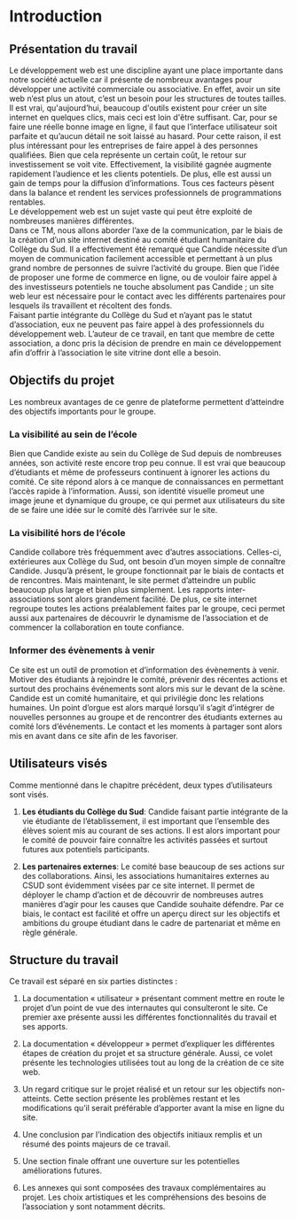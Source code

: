 # Introduction 

## Présentation du travail

Le développement web est une discipline ayant une place importante dans notre société actuelle car il présente de nombreux avantages pour développer une activité commerciale ou associative. En effet, avoir un site web n’est plus un atout, c’est un besoin pour les structures de toutes tailles. Il est vrai, qu'aujourd’hui, beaucoup d'outils existent pour créer un site internet en quelques clics, mais ceci est loin d'être suffisant. Car, pour se faire une réelle bonne image en ligne, il faut que l’interface utilisateur soit parfaite et qu’aucun détail ne soit laissé au hasard. Pour cette raison, il est plus intéressant pour les entreprises de faire appel à des personnes qualifiées. Bien que cela représente un certain coût, le retour sur investissement se voit vite. Effectivement, la visibilité gagnée augmente rapidement l’audience et les clients potentiels. De plus, elle est aussi un gain de temps pour la diffusion d’informations. Tous ces facteurs pèsent dans la balance et rendent les services professionnels de programmations rentables.            
Le développement web est un sujet vaste qui peut être exploité de nombreuses manières différentes.        
Dans ce TM, nous allons aborder l’axe de la communication, par le biais de la création d’un site internet destiné au comité étudiant humanitaire du Collège du Sud. Il a effectivement été remarqué que Candide nécessite d’un moyen de communication facilement accessible et permettant à un plus grand nombre de personnes de suivre l’activité du groupe. Bien que l’idée de proposer une forme de commerce en ligne, ou de vouloir faire appel à des investisseurs potentiels ne touche absolument pas Candide ; un site web leur est nécessaire pour le contact avec les différents partenaires pour lesquels ils travaillent et récoltent des fonds.             
Faisant partie intégrante du Collège du Sud et n’ayant pas le statut d’association, eux ne peuvent pas faire appel à des professionnels du développement web. L’auteur de ce travail, en tant que membre de cette association, a donc pris la décision de prendre en main ce développement afin d’offrir à l’association le site vitrine dont elle a besoin. 

## Objectifs du projet

Les nombreux avantages de ce genre de plateforme permettent d’atteindre des objectifs importants pour le groupe.            

### La visibilité au sein de l’école      
  
Bien que Candide existe au sein du Collège de Sud depuis de nombreuses années, son activité reste encore trop peu connue. Il est vrai que beaucoup d’étudiants et même de professeurs continuent à ignorer les actions du comité. Ce site répond alors à ce manque de connaissances en permettant l’accès rapide à l’information. Aussi, son identité visuelle promeut une image jeune et dynamique du groupe, ce qui permet aux utilisateurs du site de se faire une idée sur le comité dès l’arrivée sur le site.           

### La visibilité hors de l’école

Candide collabore très fréquemment avec d’autres associations. Celles-ci, extérieures aux Collège du Sud, ont besoin d’un moyen simple de connaître Candide. Jusqu’à présent, le groupe fonctionnait par le biais de contacts et de rencontres. Mais maintenant, le site permet d’atteindre un public beaucoup plus large et bien plus simplement. Les rapports inter-associations sont alors grandement facilité. De plus, ce site internet regroupe toutes les actions préalablement faites par le groupe, ceci permet aussi aux partenaires  de découvrir le dynamisme de l’association et de commencer la collaboration en toute confiance.             

### Informer des évènements à venir

Ce site est un outil de promotion et d’information des évènements à venir. Motiver des étudiants à rejoindre le comité, prévenir des récentes actions et surtout des prochains événements sont alors mis sur le devant de la scène. Candide est un comité humanitaire, et qui privilégie donc les relations humaines. Un point d’orgue est alors marqué lorsqu’il s’agit d’intégrer de nouvelles personnes au groupe et de rencontrer des étudiants externes au comité lors d’événements. Le contact et les moments à partager sont alors mis en avant dans ce site afin de les favoriser.             

## Utilisateurs visés

Comme mentionné dans le chapitre précédent, deux types d’utilisateurs sont visés.

1.	**Les étudiants du Collège du Sud**: Candide faisant partie intégrante de la vie étudiante de l’établissement, il est important que l’ensemble des élèves soient mis au courant de ses actions. Il est alors important pour le comité de pouvoir faire connaître les activités passées et surtout futures aux potentiels participants. 

2.	**Les partenaires externes**: Le comité base beaucoup de ses actions sur des collaborations. Ainsi, les associations humanitaires externes au CSUD sont évidemment visées par ce site internet. Il permet de déployer le champ d’action et de découvrir de nombreuses autres manières d’agir pour les causes que Candide souhaite défendre. Par ce biais, le contact est facilité et offre un aperçu direct sur les objectifs et ambitions du groupe étudiant dans le cadre de partenariat et même en règle générale.

## Structure du travail

Ce travail est séparé en six parties distinctes :     
  
1.	La documentation « utilisateur » présentant comment mettre en route le projet d’un point de vue des internautes qui consulteront le site. Ce premier axe présente aussi les différentes fonctionnalités du travail et ses apports. 

2.	La documentation « développeur » permet d’expliquer les différentes étapes de création du projet et sa structure générale. Aussi, ce volet présente les technologies utilisées tout au long de la création de ce site web. 

3.	Un regard critique sur le projet réalisé et un retour sur les objectifs non-atteints. Cette section présente les problèmes restant et les modifications qu’il serait préférable d’apporter avant la mise en ligne du site.

4.	Une conclusion par l’indication des objectifs initiaux remplis et un résumé des points majeurs de ce travail. 

5.	Une section finale offrant une ouverture sur les potentielles améliorations futures. 

6.	Les annexes qui sont composées des travaux complémentaires au projet. Les choix artistiques et les compréhensions des besoins de l’association y sont notamment décrits.

